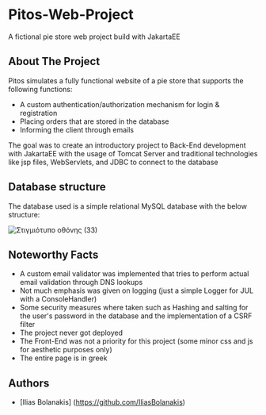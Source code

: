 # Pitos-Web-Project
A fictional pie store web project build with JakartaEE

## About The Project
Pitos simulates a fully functional website of a pie store that supports the following functions:
* A custom authentication/authorization mechanism for login & registration
* Placing orders that are stored in the database
* Informing the client through emails

The goal was to create an introductory project to Back-End development with JakartaEE with the usage of Tomcat Server and
traditional technologies like jsp files, WebServlets, and JDBC to connect to the database

## Database structure
The database used is a simple relational MySQL database with the below structure:

![Στιγμιότυπο οθόνης (33)](https://user-images.githubusercontent.com/104007209/212188642-f94287f6-6af9-4845-a1d2-0a7b68ee5049.png)

## Noteworthy Facts
* A custom email validator was implemented that tries to perform actual email validation through DNS lookups
* Not much emphasis was given on logging (just a simple Logger for JUL with a ConsoleHandler)
* Some security measures where taken such as Hashing and salting for the user's password in the database and the implementation of a CSRF filter
* The project never got deployed
* The Front-End was not a priority for this project (some minor css and js for aesthetic purposes only)
* The entire page is in greek

## Authors
* [Ilias Bolanakis] (https://github.com/IliasBolanakis)

